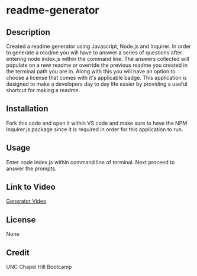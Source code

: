 # readme-generator

## Description

Created a readme generator using Javascript, Node.js and Inquirer. In order to generate a readme you will have to answer a series of questions after entering node index.js within the command line. The answers collected will populate on a new readme or override the previous readme you created in the terminal path you are in. Along with this you will have an option to choose a license that comes with it's applicable badge. This application is designed to make a developers day to day life easier by providing a useful shortcut for making a readme.

## Installation

Fork this code and open it within VS code and make sure to have the NPM Inquirer.js package since it is required in order for this application to run. 

## Usage

Enter node index.js within command line of terminal. Next proceed to answer the prompts.

## Link to Video

[Generator Video](https://github.com/KathyrnY/readme-generator/assets/127566404/0b36c605-675d-4b07-81b2-1e2cec15483e)

## License

None

## Credit 

UNC Chapel Hill Bootcamp



